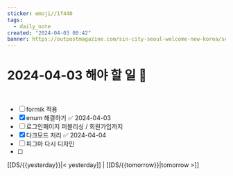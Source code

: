 ```yaml
---
sticker: emoji//1f440
tags:
  - daily_note
created: "2024-04-03 00:42"
banner: https://outpostmagazine.com/sin-city-seoul-welcome-new-korea/seoul-skyline-photo/
---
```

# 2024-04-03 해야 할 일 🎈

​
- [ ]  formik 적용
- [x] enum 해결하기 ✅ 2024-04-03
- [ ] 로그인페이지 퍼블리싱 / 회원가입까지
- [x] 다크모드 처리 ✅ 2024-04-04
- [ ] 피그마 다시 디자인
- [ ] 

[[DS/{{yesterday}}|< yesterday]] | [[DS/{{tomorrow}}|tomorrow >]]